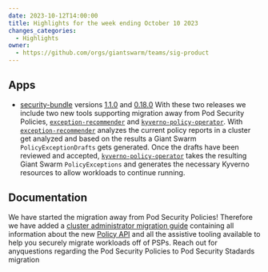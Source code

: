 ```yaml
---
date: 2023-10-12T14:00:00
title: Highlights for the week ending October 10 2023
changes_categories:
  - Highlights
owner:
  - https://github.com/orgs/giantswarm/teams/sig-product
---
```

## Apps

- [security-bundle](https://github.com/giantswarm/security-bundle) versions [1.1.0](https://github.com/giantswarm/security-bundle/blob/main/CHANGELOG.md#110---2023-10-10) and [0.18.0](https://github.com/giantswarm/security-bundle/blob/legacy/CHANGELOG.md#0180---2023-10-05) With these two releases we include two new tools supporting migration away from Pod Security Policies, [`exception-recommender`](https://github.com/giantswarm/exception-recommender) and [`kyverno-policy-operator`](https://github.com/giantswarm/kyverno-policy-operator/). With [`exception-recommender`](https://github.com/giantswarm/exception-recommender) analyzes the current policy reports in a cluster get analyzed and based on the results a Giant Swarm `PolicyExceptionDrafts` gets generated. Once the drafts have been reviewed and accepted, [`kyverno-policy-operator`](https://github.com/giantswarm/kyverno-policy-operator/) takes the resulting Giant Swarm `PolicyExceptions` and generates the necessary Kyverno resources to allow workloads to continue running.

## Documentation

We have started the migration away from Pod Security Policies! Therefore we have added a [cluster administrator migration guide](https://docs.giantswarm.io/advanced/security-policy-enforcement/cluster-admin-guide/) containing all information about the new [Policy API](https://docs.giantswarm.io/advanced/security-policy-enforcement/policy-api/) and all the assistive tooling available to help you securely migrate workloads off of PSPs. Reach out for anyquestions regarding the Pod Security Policies to Pod Security Stadards migration

